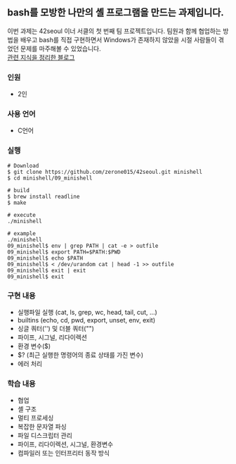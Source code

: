 ## bash를 모방한 나만의 셸 프로그램을 만드는 과제입니다.
이번 과제는 42seoul 이너 서클의 첫 번째 팀 프로젝트입니다. 팀원과 함께 협업하는 방법을 배우고 bash를 직접 구현하면서 Windows가 존재하지 않았을 시절 사람들이 겪었던 문제를 마주해볼 수 있었습니다.     
[관련 지식을 정리한 블로그](https://velog.io/@zerone015/series/minishell)  
### 인원
- 2인
### 사용 언어
- C언어
### 실행
```shell
# Download
$ git clone https://github.com/zerone015/42seoul.git minishell
$ cd minishell/09_minishell

# build
$ brew install readline
$ make        

# execute
./minishell

# example
./minishell
09_minishell$ env | grep PATH | cat -e > outfile
09_minishell$ export PATH=$PATH:$PWD
09_minishell$ echo $PATH
09_minishell$ < /dev/urandom cat | head -1 >> outfile
09_minishell$ exit | exit
09_minishell$ exit
```
### 구현 내용
- 실행파일 실행 (cat, ls, grep, wc, head, tail, cut, ...)
- builtins (echo, cd, pwd, export, unset, env, exit)
- 싱글 쿼터('') 및 더블 쿼터("")
- 파이프, 시그널, 리다이렉션
- 환경 변수($)
- $? (최근 실행한 명령어의 종료 상태를 가진 변수)
- 에러 처리
### 학습 내용
- 협업
- 셸 구조
- 멀티 프로세싱
- 복잡한 문자열 파싱
- 파일 디스크립터 관리
- 파이프, 리다이렉션, 시그널, 환경변수
- 컴파일러 또는 인터프리터 동작 방식
